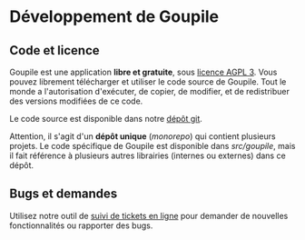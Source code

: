 # Développement de Goupile

## Code et licence

Goupile est une application **libre et gratuite**, sous [licence AGPL 3](https://www.gnu.org/licenses/#AGPL). Vous pouvez librement télécharger et utiliser le code source de Goupile. Tout le monde a l'autorisation d'exécuter, de copier, de modifier, et de redistribuer des versions modifiées de ce code.

Le code source est disponible dans notre [dépôt git](https://framagit.org/interhop/goupile).

Attention, il s'agit d'un **dépôt unique** (*monorepo*) qui contient plusieurs projets. Le code spécifique de Goupile est disponible dans *src/goupile*, mais il fait référence à plusieurs autres librairies (internes ou externes) dans ce dépôt.

## Bugs et demandes

Utilisez notre outil de [suivi de tickets en ligne](https://framagit.org/interhop/goupile/issues) pour demander de nouvelles fonctionnalités ou rapporter des bugs.
